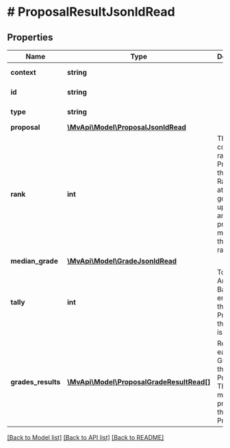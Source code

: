 # # ProposalResultJsonldRead

## Properties

Name | Type | Description | Notes
------------ | ------------- | ------------- | -------------
**context** | **string** |  | [optional] [readonly]
**id** | **string** |  | [optional] [readonly]
**type** | **string** |  | [optional] [readonly]
**proposal** | [**\MvApi\Model\ProposalJsonldRead**](ProposalJsonldRead.md) |  | [optional]
**rank** | **int** | The computed rank of the Proposal in the Poll — Rank starts at 1 and goes upwards, and two proposals may have the same rank. | [optional]
**median_grade** | [**\MvApi\Model\GradeJsonldRead**](GradeJsonldRead.md) |  | [optional]
**tally** | **int** | Total Amount of Ballots emitted for the Proposal this Result is about. | [optional]
**grades_results** | [**\MvApi\Model\ProposalGradeResultRead[]**](ProposalGradeResultRead.md) | Results for each Grade, on this Proposal — This is the merit profile of the Proposal. | [optional]

[[Back to Model list]](../../README.md#models) [[Back to API list]](../../README.md#endpoints) [[Back to README]](../../README.md)
